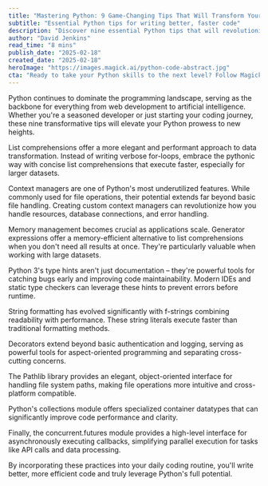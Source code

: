 ```yaml
---
title: "Mastering Python: 9 Game-Changing Tips That Will Transform Your Code"
subtitle: "Essential Python tips for writing better, faster code"
description: "Discover nine essential Python tips that will revolutionize your coding practices. From list comprehensions to concurrent execution, learn how to write more efficient, maintainable, and powerful Python code."
author: "David Jenkins"
read_time: "8 mins"
publish_date: "2025-02-18"
created_date: "2025-02-18"
heroImage: "https://images.magick.ai/python-code-abstract.jpg"
cta: "Ready to take your Python skills to the next level? Follow Magick.AI on LinkedIn for more expert insights and tips!"
---
```


Python continues to dominate the programming landscape, serving as the backbone for everything from web development to artificial intelligence. Whether you're a seasoned developer or just starting your coding journey, these nine transformative tips will elevate your Python prowess to new heights.

List comprehensions offer a more elegant and performant approach to data transformation. Instead of writing verbose for-loops, embrace the pythonic way with concise list comprehensions that execute faster, especially for larger datasets.

Context managers are one of Python's most underutilized features. While commonly used for file operations, their potential extends far beyond basic file handling. Creating custom context managers can revolutionize how you handle resources, database connections, and error handling.

Memory management becomes crucial as applications scale. Generator expressions offer a memory-efficient alternative to list comprehensions when you don't need all results at once. They're particularly valuable when working with large datasets.

Python 3's type hints aren't just documentation – they're powerful tools for catching bugs early and improving code maintainability. Modern IDEs and static type checkers can leverage these hints to prevent errors before runtime.

String formatting has evolved significantly with f-strings combining readability with performance. These string literals execute faster than traditional formatting methods.

Decorators extend beyond basic authentication and logging, serving as powerful tools for aspect-oriented programming and separating cross-cutting concerns. 

The Pathlib library provides an elegant, object-oriented interface for handling file system paths, making file operations more intuitive and cross-platform compatible.

Python's collections module offers specialized container datatypes that can significantly improve code performance and clarity.

Finally, the concurrent.futures module provides a high-level interface for asynchronously executing callbacks, simplifying parallel execution for tasks like API calls and data processing.

By incorporating these practices into your daily coding routine, you'll write better, more efficient code and truly leverage Python's full potential.
